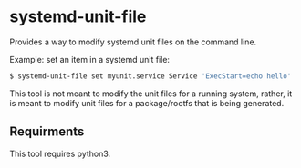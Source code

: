 # systemd-unit-file

Provides a way to modify systemd unit files on the command line.

Example: set an item in a systemd unit file:
```bash
$ systemd-unit-file set myunit.service Service 'ExecStart=echo hello'
```

This tool is not meant to modify the unit files for a running system, rather, it is meant to modify unit files for a package/rootfs that is being generated.

## Requirments

This tool requires python3.
